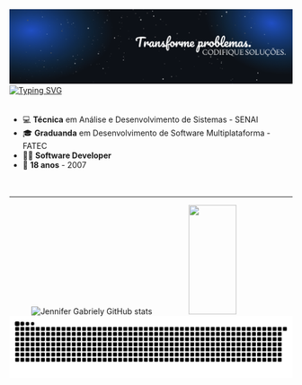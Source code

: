 <!-- Banner -->
<img src="imgBanner.png" alt="Logo" />

<a href="https://git.io/typing-svg">
  <img src="https://readme-typing-svg.herokuapp.com/?color=007BFF&size=25&center=false&vCenter=true&width=1000&lines=Jennifer+Gabriely;Be+Welcome!+:%29" alt="Typing SVG">
</a>




<!-- Informações com emojis alinhadas à esquerda -->
<div style="text-align: left; padding: 20px 0;">
  <ul>
    <li>💻 <strong>Técnica</strong> em Análise e Desenvolvimento de Sistemas - SENAI</li>
    <li>🎓 <strong>Graduanda</strong> em Desenvolvimento de Software Multiplataforma - FATEC</li>
    <li>👩‍💻 <strong>Software Developer</strong></li>
    <li>🎂 <strong>18 anos</strong> - 2007</li>
  </ul>
</div>

<hr>

<!-- GitHub Stats -->
<div align="center">  
  <img width="49%" height="195px" src="https://github-readme-stats.vercel.app/api?username=JenniGabriely01&show_icons=true&count_private=true&hide_border=true&title_color=007BFF&icon_color=007BFF&text_color=c9d1d9&bg_color=0d1117" alt="Jennifer Gabriely GitHub stats" /> 
  <img width="41%" height="195px" src="https://github-readme-stats.vercel.app/api/top-langs/?username=JenniGabriely01&layout=compact&hide_border=true&title_color=007BFF&text_color=007BFF&bg_color=0d1117" />
</div>

<!-- Snake Animation -->
<picture>
  <source media="(prefers-color-scheme: dark)" srcset="https://raw.githubusercontent.com/JenniGabriely01/JenniGabriely01/output/github-snake-dark.svg" />
  <source media="(prefers-color-scheme: light)" srcset="https://raw.githubusercontent.com/JenniGabriely01/JenniGabriely01/output/github-snake.svg" />
  <img alt="github-snake" src="https://raw.githubusercontent.com/JenniGabriely01/JenniGabriely01/output/github-snake.svg" />
</picture>
